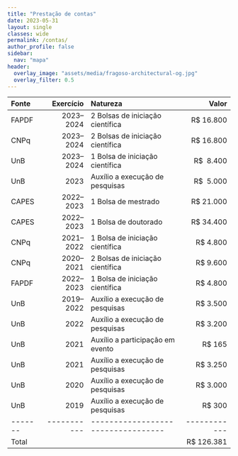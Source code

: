 ```yaml
---
title: "Prestação de contas"
date: 2023-05-31
layout: single
classes: wide
permalink: /contas/
author_profile: false
sidebar:
  nav: "mapa"
header:
  overlay_image: "assets/media/fragoso-architectural-og.jpg"
  overlay_filter: 0.5
---
```


| Fonte | Exercício | Natureza                         |      Valor |
|:------|----------:|:---------------------------------|-----------:|
| FAPDF | 2023–2024 | 2 Bolsas de iniciação científica |  R$ 16.800 |
| CNPq  | 2023–2024 | 2 Bolsas de iniciação científica |  R$ 16.800 |
| UnB   | 2023–2024 | 1 Bolsa de iniciação científica  |  R$  8.400 |
| UnB   |      2023 | Auxílio a execução de pesquisas  |  R$  5.000 |
| CAPES | 2022–2023 | 1 Bolsa de mestrado              |  R$ 21.000 |
| CAPES | 2022–2023 | 1 Bolsa de doutorado             |  R$ 34.400 |
| CNPq  | 2021–2022 | 1 Bolsa de iniciação científica  |  R$  4.800 |
| CNPq  | 2020–2021 | 2 Bolsas de iniciação científica |  R$  9.600 |
| FAPDF | 2022–2023 | 1 Bolsa de iniciação científica  |  R$  4.800 |
| UnB   | 2019–2022 | Auxílio a execução de pesquisas  |  R$  3.500 |
| UnB   |      2022 | Auxílio a execução de pesquisas  |  R$  3.200 |
| UnB   |      2021 | Auxílio a participação em evento |  R$    165 |
| UnB   |      2021 | Auxílio a execução de pesquisas  |  R$  3.250 |
| UnB   |      2020 | Auxílio a execução de pesquisas  |  R$  3.000 |
| UnB   |      2019 | Auxílio a execução de pesquisas  |  R$    300 |
|-------|-----------|----------------------------------|------------|
| Total |           |                                  | R$ 126.381 |

